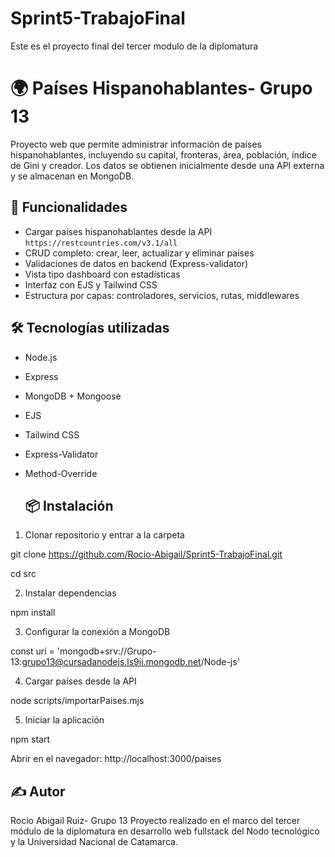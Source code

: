 # Sprint5-TrabajoFinal
Este es el proyecto final del tercer modulo de la diplomatura

# 🌍 Países Hispanohablantes- Grupo 13
Proyecto web que permite administrar información de países hispanohablantes, incluyendo su capital, fronteras, área, población, índice de Gini y creador. Los datos se obtienen inicialmente desde una API externa y se almacenan en MongoDB.

## 🚀 Funcionalidades

-  Cargar países hispanohablantes desde la API `https://restcountries.com/v3.1/all`
- CRUD completo: crear, leer, actualizar y eliminar países
-  Validaciones de datos en backend (Express-validator)
-  Vista tipo dashboard con estadísticas
- Interfaz con EJS y Tailwind CSS
- Estructura por capas: controladores, servicios, rutas, middlewares

## 🛠️ Tecnologías utilizadas

- Node.js
- Express
- MongoDB + Mongoose
- EJS
- Tailwind CSS
- Express-Validator
- Method-Override

  ## 📦 Instalación
  
1. Clonar repositorio y entrar a la carpeta
   
git clone https://github.com/Rocio-Abigail/Sprint5-TrabajoFinal.git

cd src

2. Instalar dependencias
   
npm install

3. Configurar la conexión a MongoDB
   
const uri = 'mongodb+srv://Grupo-13:grupo13@cursadanodejs.ls9ii.mongodb.net/Node-js'

4. Cargar países desde la API
   
node scripts/importarPaises.mjs

5. Iniciar la aplicación
   
npm start

Abrir en el navegador: http://localhost:3000/paises

 ## ✍️ Autor
Rocio Abigail Ruiz- Grupo 13 
Proyecto realizado en el marco del tercer módulo de la diplomatura en desarrollo web fullstack del Nodo tecnológico y la Universidad Nacional de Catamarca.
